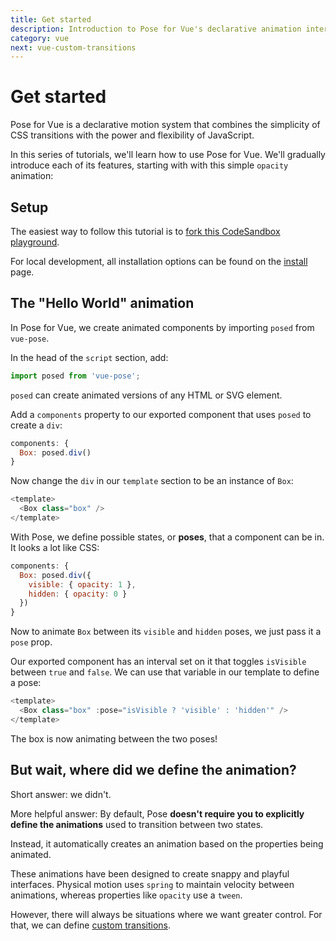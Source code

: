 ```yaml
---
title: Get started
description: Introduction to Pose for Vue's declarative animation interface
category: vue
next: vue-custom-transitions
---
```


# Get started

Pose for Vue is a declarative motion system that combines the simplicity of CSS transitions with the power and flexibility of JavaScript.

In this series of tutorials, we'll learn how to use Pose for Vue. We'll gradually introduce each of its features, starting with with this simple `opacity` animation:

<CodeSandbox id="3vov3orj71" vue view="preview" />

<TOC />

## Setup

The easiest way to follow this tutorial is to [fork this CodeSandbox playground](https://codesandbox.io/s/9l3vknjv74?module=%2Fsrc%2FApp.vue).

For local development, all installation options can be found on the [install](/pose/learn/vue-install) page.

## The "Hello World" animation

In Pose for Vue, we create animated components by importing `posed` from `vue-pose`.

In the head of the `script` section, add:

```javascript
import posed from 'vue-pose';
```

`posed` can create animated versions of any HTML or SVG element.

Add a `components` property to our exported component that uses `posed` to create a `div`:

```javascript
components: {
  Box: posed.div()
}
```

Now change the `div` in our `template` section to be an instance of `Box`:

```javascript
<template>
  <Box class="box" />
</template>
```

With Pose, we define possible states, or **poses**, that a component can be in. It looks a lot like CSS:

```javascript
components: {
  Box: posed.div({
    visible: { opacity: 1 },
    hidden: { opacity: 0 }
  })
}
```

Now to animate `Box` between its `visible` and `hidden` poses, we just pass it a `pose` prop.

Our exported component has an interval set on it that toggles `isVisible` between `true` and `false`. We can use that variable in our template to define a pose:

```javascript
<template>
  <Box class="box" :pose="isVisible ? 'visible' : 'hidden'" />
</template>
```

The box is now animating between the two poses!

## But wait, where did we define the animation?

Short answer: we didn't.

More helpful answer: By default, Pose **doesn't require you to explicitly define the animations** used to transition between two states.

Instead, it automatically creates an animation based on the properties being animated.

These animations have been designed to create snappy and playful interfaces. Physical motion uses `spring` to maintain velocity between animations, whereas properties like `opacity` use a `tween`.

However, there will always be situations where we want greater control. For that, we can define [custom transitions](/pose/learn/vue-custom-transitions).